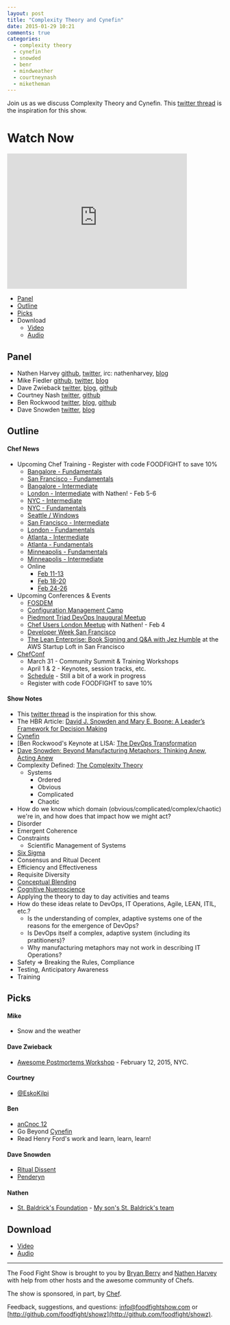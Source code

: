 ```yaml
---
layout: post
title: "Complexity Theory and Cynefin"
date: 2015-01-29 10:21
comments: true
categories:
  - complexity theory
  - cynefin
  - snowded
  - benr
  - mindweather
  - courtneynash
  - miketheman
---
```


Join us as we discuss Complexity Theory and Cynefin.  This [twitter thread](https://twitter.com/benr/status/555825719750565888) is the inspiration for this show.

# Watch Now

<iframe width="420" height="315" src="http://www.youtube.com/embed/volOVffj-nE" frameborder="0" allowfullscreen></iframe>

* [Panel](http://foodfightshow.org/2015/01/complexity-theory-and-cynefin.html#panel)
* [Outline](http://foodfightshow.org/2015/01/complexity-theory-and-cynefin.html#outline)
* [Picks](http://foodfightshow.org/2015/01/complexity-theory-and-cynefin.html#picks)
* Download
  * [Video](http://youtu.be/volOVffj-nE)
  * [Audio](http://traffic.libsyn.com/foodfight/FoodFightShow87-ComplexityTheory_and_Cynefin.mp3)

Panel<a name="panel"></a>
-----

* Nathen Harvey [github](http://github.com/nathenharvey), [twitter](http://twitter.com/nathenharvey), irc: nathenharvey, [blog](http://nathenharvey.com)
* Mike Fiedler [github](http://github.com/miketheman), [twitter](http://twitter.com/mikefiedler), [blog](http://www.miketheman.net)
* Dave Zwieback [twitter](https://twitter.com/mindweather), [blog](http://mindweather.com/), [github](https://github.com/mindweather)
* Courtney Nash [twitter](https://twitter.com/courtneynash), [github](https://github.com/courtneynash)
* Ben Rockwood [twitter](https://twitter.com/benr), [blog](http://cuddletech.com/?page_id=834), [github](https://github.com/benr)
* Dave Snowden [twitter](https://twitter.com/snowded), [blog](http://cognitive-edge.com/blog/author/19/)

<!-- more -->

Outline<a name="outline"></a>
-------

#### Chef News
  * Upcoming Chef Training - Register with code FOODFIGHT to save 10%
    * [Bangalore - Fundamentals](https://www.chef.io/blog/event/2-day-chef-fundamentals-bangalore-india-5/)
    * [San Francisco - Fundamentals](https://www.chef.io/blog/event/2-day-chef-fundamentals-san-francisco-15/)
    * [Bangalore - Intermediate](https://www.chef.io/blog/event/chef-intermediate-topics-bangalore/)
    * [London - Intermediate](https://www.chef.io/blog/event/chef-intermediate-topics-london/) with Nathen! - Feb 5-6
    * [NYC - Intermediate](https://www.chef.io/blog/event/chef-intermediate-topics-nyc/)
    * [NYC - Fundamentals](https://www.chef.io/blog/event/2-day-chef-fundamentals-nyc-5/)
    * [Seattle / Windows](https://www.chef.io/blog/event/2-day-chef-fundamentals-windows-seattle/)
    * [San Francisco - Intermediate](https://www.chef.io/blog/event/chef-intermediate-topics-san-francisco-5/)
    * [London - Fundamentals](https://www.chef.io/blog/event/2-day-chef-fundamentals-london-4/)
    * [Atlanta - Intermediate](https://www.chef.io/blog/event/chef-intermediate-topics-atlanta-2/)
    * [Atlanta - Fundamentals](https://www.chef.io/blog/event/2-day-chef-fundamentals-atlanta-5/)
    * [Minneapolis - Fundamentals](https://www.chef.io/blog/event/chef-intermediate-topics-minneapolis/)
    * [Minneapolis - Intermediate](https://www.chef.io/blog/event/2-day-chef-fundamentals-minneapolis-2/)
    * Online
      * [Feb 11-13](https://www.chef.io/blog/event/3-day-chef-fundamentals-linux-online-5/)
      * [Feb 18-20](https://www.chef.io/blog/event/3-day-chef-fundamentals-linuxwindows-online-9/)
      * [Feb 24-26](https://www.chef.io/blog/event/3-day-chef-fundamentals-linuxwindows-online-10/)
  * Upcoming Conferences & Events
    * [FOSDEM](https://www.chef.io/blog/event/fosdem-2/)
    * [Configuration Management Camp](https://www.chef.io/blog/event/configmanagementcamp/)
    * [Piedmont Triad DevOps Inaugural Meetup](https://www.chef.io/blog/event/piedmont-triad-devops-inaugural-meetup/)
    * [Chef Users London Meetup](https://www.chef.io/blog/event/chef-users-london-meetup-3/) with Nathen! - Feb 4
    * [Developer Week San Francisco](https://www.chef.io/blog/event/developerweek-san-francisco/)
    * [The Lean Enterprise: Book Signing and Q&A with Jez Humble](https://www.chef.io/blog/event/the-lean-enterprise-book-signing-and-qa-with-jez-humble/) at the AWS Startup Loft in San Francisco
  * [ChefConf](http://chefconf.com)
    * March 31 - Community Summit & Training Workshops
    * April 1 & 2 - Keynotes, session tracks, etc.
    * [Schedule](http://chefconf2015a.sched.org/) - Still a bit of a work in progress
    * Register with code FOODFIGHT to save 10%

#### Show Notes

* This [twitter thread](https://twitter.com/benr/status/555825719750565888) is the inspiration for this show.
* The HBR Article: [David J. Snowden and Mary E. Boone: A Leader’s Framework for Decision Making](https://hbr.org/2007/11/a-leaders-framework-for-decision-making/)
* [Cynefin](https://www.youtube.com/watch?v=N7oz366X0-8)
* [Ben Rockwood's Keynote at LISA: [The DevOps Transformation](https://www.youtube.com/watch?v=3KpPBnEtRj4)
* [Dave Snowden: Beyond Manufacturing Metaphors: Thinking Anew, Acting Anew](https://www.youtube.com/watch?v=KX2sSb-EP80)
* Complexity Defined: [The Complexity Theory](http://en.wikipedia.org/wiki/Complexity_theory)
   * Systems
     * Ordered
     * Obvious
     * Complicated
     * Chaotic
* How do we know which domain (obvious/complicated/complex/chaotic) we're in, and how does that impact how we might act?
* Disorder
* Emergent Coherence
* Constraints
  * Scientific Management of Systems
* [Six Sigma](http://en.wikipedia.org/wiki/Six_Sigma)
* Consensus and Ritual Decent
* Efficiency and Effectiveness
* Requisite Diversity
* [Conceptual Blending](http://en.wikipedia.org/wiki/Conceptual_blending)
* [Cognitive Nueroscience](http://en.wikipedia.org/wiki/Cognitive_neuroscience)
* Applying the theory to day to day activities and teams
* How do these ideas relate to DevOps, IT Operations, Agile, LEAN, ITIL, etc.?
  * Is the understanding of complex, adaptive systems one of the reasons for the emergence of DevOps?
  * Is DevOps itself a complex, adaptive system (including its pratitioners)?
  * Why manufacturing metaphors may not work in describing IT Operations?
* Safety => Breaking the Rules, Compliance
* Testing, Anticipatory Awareness
* Training

Picks<a name="picks"></a>
-----

#### Mike

* Snow and the weather

#### Dave Zwieback

* [Awesome Postmortems Workshop](https://ti.to/mindweather/awesome-postmortems-nyc-2015) - February 12, 2015, NYC.

#### Courtney

* [@EskoKilpi](https://twitter.com/EskoKilpi)

#### Ben

* [anCnoc 12](http://ancnoc.com/)
* Go Beyond [Cynefin](https://www.youtube.com/watch?v=N7oz366X0-8)
* Read Henry Ford's work and learn, learn, learn!

#### Dave Snowden

* [Ritual Dissent](http://cognitive-edge.com/library/methods/ritual-dissent-basic/)
* [Penderyn](http://www.welsh-whisky.co.uk/)

#### Nathen

  * [St. Baldrick's Foundation](http://www.stbaldricks.org/) - [My son's St. Baldrick's team](https://www.stbaldricks.org/teams/mypage/97448/2015)

Download
--------
* [Video](http://youtu.be/volOVffj-nE)
* [Audio](http://traffic.libsyn.com/foodfight/FoodFightShow87-ComplexityTheory_and_Cynefin.mp3)

<hr />

The Food Fight Show is brought to you by [Bryan Berry](https://twitter.com/bryanwb) and [Nathen Harvey](https://twitter.com/nathenharvey) with help from other hosts and the awesome community of Chefs.

The show is sponsored, in part, by [Chef](http://www.getchef.com).

Feedback, suggestions, and questions:  [info@foodfightshow.com](mailto:info@foodfightshow.com) or  [http://github.com/foodfight/showz](http://github.com/foodfight/showz).
